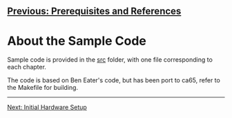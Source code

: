 [Previous: Prerequisites and References](0a_Prereqs.md)
---

# About the Sample Code

Sample code is provided in the [src](../src) folder, with one file corresponding to each chapter.

The code is based on Ben Eater's code, but has been port to ca65, refer to the Makefile for building.

---
[Next: Initial Hardware Setup](0c_HardwareSetup.md)

